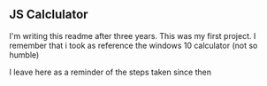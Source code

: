 ## JS Calclulator

I'm writing this readme after three years. This was my first project. I remember that i took as reference the windows 10 calculator (not so humble)

I leave here as a reminder of the steps taken since then
